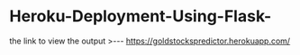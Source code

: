 # Heroku-Deployment-Using-Flask-
the link to view the output >--- https://goldstockspredictor.herokuapp.com/
